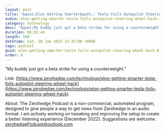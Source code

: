 ```yaml
---
layout: post
title: "&quot;Elon Getting Smarter&quot;: Tesla Foils Autopilot Steering Wheel Hack"
audio: elon-getting-smarter-tesla-foils-autopilot-steering-wheel-hack-1
category: technology
desc: "&quot;My buddy just got a beta strike for using a counterweight.&quot; "
duration: 00:01:44
length: 104
datetime: Sat, 28 Jan 2023 13:35:00 +0000
tags: podcast
guid: elon-getting-smarter-tesla-foils-autopilot-steering-wheel-hack-0
order: 0
---
```

&quot;My buddy just got a beta strike for using a counterweight.&quot; 

Link: [https://www.zerohedge.com/technology/elon-getting-smarter-tesla-foils-autopilot-steering-wheel-hack](https://www.zerohedge.com/technology/elon-getting-smarter-tesla-foils-autopilot-steering-wheel-hack)

About: The Zerohedge Podcast is a non-commercial, automated program, designed to give people a way to get news from Zerohedge in an audio format.  I am actively working on tweaking and improving the setup to create a better listening experience (December 2022).  Suggestions are welcome: [zerohedgePodcast@outlook.com](mailto:zerohedgePodcast@outlook.com)